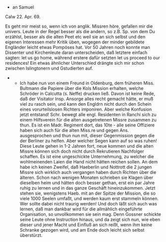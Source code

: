+ an Samuel

 Calw 22. Apr. 69.

Es geht mir meist so, wenn ich von anglik. Missren höre, gefallen mir die univers. Leute in der Regel besser als die andern, so z.B. Sp. von dem Du erzählst, besser als die alten Peet etc weil sie an sich selbst und den eigenen Interessen mehr Kritik üben, wogegen der minder gebildete Engländer leicht etwas Pompöses hat. Vor 50 Jahren noch konnte man Dissenter und Kirchenleute daran unterscheiden, daß letztere einfach sagten: let us go home, während erstere dafür setzten let us proceed to our residences! Ein etwas ähnlicher Unterschied drängte sich mir schon zwischen Islingtonern und Gstudierten auf.

- - Ich habe nun von einem Freund in Oldenburg, dem früheren Miss. Bultmann die Papiere über die Kols Mission erhalten, welche Schröder in Calcutta (s. Neffe) drucken ließ. Davon ist keine Rede, daß der Visitator Insp. Ansorge alles recht gemacht hätte, er muß viel zu rasch sein, und kann den Engldrn nicht durch den Schein eines vorurteilslosen Richters imponiren. Aber welche Konfusion jetzt entstand! Schr. bewegt alle engl. Residenten in Ranchi sich zu einem Hilfsverein für die alten ausgetretenen Missre zusammen zu thun. Es ist ein Madr. Regiment dort, das 10te - alle seine Offiziere haben sich auch für die alten Miss.re und gegen Ans. ausgesprochen und thun nun mit, dieser Gegenmission gegen die der Berliner zu helfen. Aber welcher Segen kann auf so was ruhen! Diese Leute gehen in 1-2 Jahren fort, neue kommen und die alten Missre können sich doch nicht durch Rekrutieren Nachfolger schaffen. Es ist eine ungeschickte Unternehmung, zu welcher die wohlmeinenden Laien die Hand nicht hätten reichen sollen. An dem habe ich keinen Zweifel, daß Haeberlin und Nottrott die 2 jungen Missre sich wirklich auch vergangen haben durch Richten über die älteren. Schon nach wenigen Monaten schrieben sie Klagen über dieselben heim und hätten doch besser gethan, erst ein par Jahre ruhig zu lernen und in das ganze Geschäft hineinzukommen. Jetzt stehen sie, wenigstens Haeb. mit an der Spitze der Mission, die so viele 1000 Seelen umfaßt, und werden kaum erst stammeln können. Wer sollte dabei nicht traurig werden! Und doch läßt sich auch was lernen, daß man dankbar wird für die allmählich eingeführte Organisation, so unvollkommen sie sein mag. Denn Gossner schickte seine Leute ohne Instruction hinaus, und da zeigt sich nun, wie eben dieser und jener Macht und Einfluß an sich reißt, wenn ihm keine Schranke gezogen wird, und am Ende doch leicht sich selbst überstürzt.
